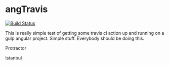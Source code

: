 # angTravis
[![Build Status](https://travis-ci.org/ricmclaughlin/angTravis.svg?branch=master)](https://travis-ci.org/ricmclaughlin/angTravis)

This is really simple test of getting some travis ci action up and running on a gulp angular project. Simple stuff. Everybody should be doing this.

Protractor

Istanbul 
